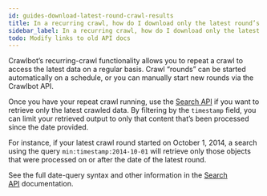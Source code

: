 ```yaml
---
id: guides-download-latest-round-crawl-results
title: In a recurring crawl, how do I download only the latest round’s content?
sidebar_label: In a recurring crawl, how do I download only the latest round’s content?
todo: Modify links to old API docs
---
```


<div class="entry-content">
		<p>Crawlbot’s recurring-crawl functionality allows you to repeat a crawl to access the latest data on a regular basis. Crawl “rounds” can be started automatically on a schedule, or you can manually start new rounds via the Crawlbot API.</p>
<p>Once you have your repeat crawl running, use the <a href="http://www.diffbot.com/dev/docs/search" target="_blank">Search API</a> if you want to retrieve only the latest crawled data. By filtering by the <code>timestamp</code> field, you can limit your retrieved output to only that content that’s been processed since the date provided.</p>
<p>For instance, if your latest crawl round started on October 1, 2014, a search using the query <code>min:timestamp:2014-10-01</code> will retrieve only those objects that were processed on or after the date of the latest round.</p>
<p>See the full date-query syntax and other information in the <a href="http://www.diffbot.com/dev/docs/search" target="_blank">Search API</a> documentation.</p>
			</div>
